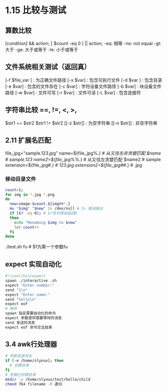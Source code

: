 # 1.15 比较与测试
## 算数比较
[condition] && action;
[ $count -eq 0 ] || action;
-eq: 相等
-ne: not equal
-gt: 大于
-ge: 大于或等于
-le: 小于或等于
## 文件系统相关测试（返回真）
[-f $file_var ] : 为正确文件路径
[-x $var] : 包含可执行文件
[-d $var ] : 包含目录
[-e $var] : 包含的文件存在
[-c $var] : 字符设备文件路径
[-b $var] : 块设备文件路径
[-w $var] : 文件可写
[-r $var] : 文件可读
[-L $var] : 包含连接符
## 字符串比较 ==, !=, <, >, 
$str1 == $str2 
$str1 != $str2
[[-z $str]] : 为空字符串
[[-n $str]] : 非空字符串

## 2.11 扩展名匹配
file_jpg="sample.123.jpg"
name=${file_jpg%.*} # 从又往左非贪婪匹配
$name # sample.123
name2=${file_jpg%%.*} # 从又往左贪婪匹配
$name2 # sample
extension=${file_jpg#*.} # 123.jpg
extension2=${file_jpg##*.} # .jpg
### 移动目录文件
```bash
count=1;
for img in *.jpg *.png
do
  new=image-$count.${img##*.}
  mv "$img" "$new" 2> /dev/null # 2> 错误输出
  if [$? -eq 0]; # $?命令错误返回0
  then
    echo "Renaming $img to $new"
    let count++
  fi
done
```
./test.sh fu # $1为第一个参数fu
## expect 实现自动化
```bash
#!/user/bin/expect
spawn ./interactive .sh
expect "Enter number:"
send "1\n"
expect "Enter name:"
send "hello\n"
expect eof
# 解析
spawn 指定需要自动化的命令
expect 参数提供需要等待的消息
send 发送的消息
expect eof 命令交互结束
```
## 3.4 awk行处理器
```bash
# 判断目录存在
if [-e /home/slynux]; then
  # 创建目录
fi
# 忽略已创建目录
mkdir -p /home/slynux/test/hello/child
chmod 764 filename -R 递归
```

